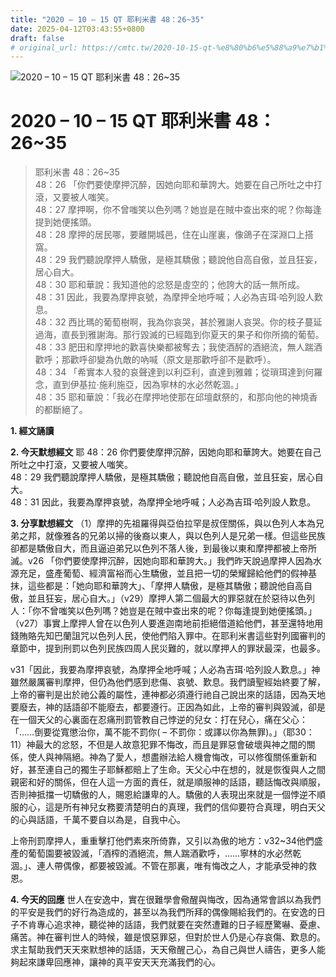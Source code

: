 ```yaml
---
title: "2020 – 10 – 15 QT 耶利米書 48：26~35"
date: 2025-04-12T03:43:55+0800
draft: false
# original_url: https://cmtc.tw/2020-10-15-qt-%e8%80%b6%e5%88%a9%e7%b1%b3%e6%9b%b8-48%ef%bc%9a2635
---
```


![2020 – 10 – 15 QT 耶利米書 48：26\~35](/images/qt.jpg   "2020 – 10 – 15 QT 耶利米書 48：26\~35")

# 2020 – 10 – 15 QT 耶利米書 48：26\~35

> 耶利米書 48：26\~35  
> 48：26 「你們要使摩押沉醉，因她向耶和華誇大。她要在自己所吐之中打滾，又要被人嗤笑。  
> 48：27 摩押啊，你不曾嗤笑以色列嗎？她豈是在賊中查出來的呢？你每逢提到她便搖頭。  
> 48：28 摩押的居民哪，要離開城邑，住在山崖裏，像鴿子在深淵口上搭窩。  
> 48：29 我們聽說摩押人驕傲，是極其驕傲；聽說他自高自傲，並且狂妄，居心自大。  
> 48：30 耶和華說：我知道他的忿怒是虛空的；他誇大的話一無所成。  
> 48：31 因此，我要為摩押哀號，為摩押全地呼喊；人必為吉珥‧哈列設人歎息。  
> 48：32 西比瑪的葡萄樹啊，我為你哀哭，甚於雅謝人哀哭。你的枝子蔓延過海，直長到雅謝海。那行毀滅的已經臨到你夏天的果子和你所摘的葡萄。  
> 48：33 肥田和摩押地的歡喜快樂都被奪去；我使酒醡的酒絕流，無人踹酒歡呼；那歡呼卻變為仇敵的吶喊（原文是那歡呼卻不是歡呼）。  
> 48：34 「希實本人發的哀聲達到以利亞利，直達到雅雜；從瑣珥達到何羅念，直到伊基拉‧施利施亞，因為寧林的水必然乾涸。」  
> 48：35 耶和華說：「我必在摩押地使那在邱壇獻祭的，和那向他的神燒香的都斷絕了。

**1. 經文誦讀**

**2.  今天默想經文**
耶 48：26 你們要使摩押沉醉，因她向耶和華誇大。她要在自己所吐之中打滾，又要被人嗤笑。  
48：29 我們聽說摩押人驕傲，是極其驕傲；聽說他自高自傲，並且狂妄，居心自大。  
48：31 因此，我要為摩押哀號，為摩押全地呼喊；人必為吉珥‧哈列設人歎息。

**3. 分享默想經文**
（1）摩押的先祖羅得與亞伯拉罕是叔侄關係，與以色列人本為兄弟之邦，就像雅各的兄弟以掃的後裔以東人，與以色列人是兄弟一樣。但這些民族卻都是驕傲自大，而且逼迫弟兄以色列不落人後，到最後以東和摩押都被上帝所滅。v26 「你們要使摩押沉醉，因她向耶和華誇大。」我們昨天說過摩押人因為水源充足，盛產葡萄、經濟富裕而心生驕傲，並且把一切的榮耀歸給他們的假神基抹，這些都是：「她向耶和華誇大」、「摩押人驕傲，是極其驕傲；聽說他自高自傲，並且狂妄，居心自大。」（v29）摩押人第二個最大的罪惡就在於惡待以色列人：「你不曾嗤笑以色列嗎？她豈是在賊中查出來的呢？你每逢提到她便搖頭。」（v27）事實上摩押人曾在以色列人要進迦南地前拒絕借道給他們，甚至還特地用錢賄賂先知巴蘭詛咒以色列人民，使他們陷入罪中。在耶利米書這些對列國審判的章節中，提到刑罰以色列民族四周人民災難的，就以摩押人的罪狀最深，也最多。

v31「因此，我要為摩押哀號，為摩押全地呼喊；人必為吉珥‧哈列設人歎息。」神雖然嚴厲審判摩押，但仍為他們感到悲傷、哀號、歎息。我們讀聖經始終要了解，上帝的審判是出於祂公義的屬性，連神都必須遵行祂自己說出來的話語，因為天地要廢去，神的話語卻不能廢去，都要遵行。正因為如此，上帝的審判與毀滅，卻是在一個天父的心裏面在忍痛刑罰管教自己悖逆的兒女：打在兒心，痛在父心：「……倒要從寬懲治你，萬不能不罰你( – 不罰你：或譯以你為無罪)。」（耶30：11）神最大的忿怒，不但是人故意犯罪不悔改，而且是罪惡會破壞與神之間的關係，使人與神隔絕。神為了愛人，想盡辦法給人機會悔改，可以修復關係重新和好，甚至連自己的獨生子耶穌都賠上了生命。天父心中在想的，就是恢復與人之間親密和好的關係，但在人這一方面的責任，就是順服神的話語，聽話悔改與順服，否則神抵擋一切驕傲的人，賜恩給謙卑的人。驕傲的人表現出來就是一個悖逆不順服的心，這是所有神兒女務要清楚明白的真理，我們的信仰要符合真理，明白天父的心與話語，千萬不要自以為是，自我中心。

上帝刑罰摩押人，重重擊打他們素來所倚靠，又引以為傲的地方：v32\~34他們盛產的葡萄園要被毀滅，「酒榨的酒絕流，無人踹酒歡呼，……寧林的水必然乾涸。」、連人帶偶像，都要被毀滅。不管在那裏，唯有悔改之人，才能承受神的救恩。

**4. 今天的回應**
世人在安逸中，實在很難學會儆醒與悔改，因為通常會誤以為我們的平安是我們的好行為造成的，甚至以為我們所拜的偶像賜給我們的。在安逸的日子不肯專心追求神，聽從神的話語，我們就要在突然遭難的日子經歷驚嚇、憂慮、痛苦。神在審判世人的時候，雖是恨惡罪惡，但對於世人仍是心存哀傷、歎息的。求主幫助我們天天來默想神的話語，天天儆醒己心，為自己與世人禱告，更多人能夠起來謙卑回應神，讓神的真平安天天充滿我們的心。
